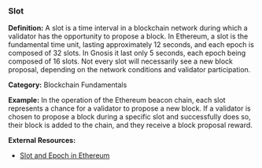 ### Slot

**Definition:** A slot is a time interval in a blockchain network during which a validator has the opportunity to propose a block. In Ethereum, a slot is the fundamental time unit, lasting approximately 12 seconds, and each epoch is composed of 32 slots. In Gnosis it last only 5 seconds, each epoch being composed of 16 slots. Not every slot will necessarily see a new block proposal, depending on the network conditions and validator participation.

**Category:** Blockchain Fundamentals

**Example:** In the operation of the Ethereum beacon chain, each slot represents a chance for a validator to propose a new block. If a validator is chosen to propose a block during a specific slot and successfully does so, their block is added to the chain, and they receive a block proposal reward.

**External Resources:**
- [Slot and Epoch in Ethereum](https://ethereum.org/en/developers/docs/consensus-mechanisms/pos/)